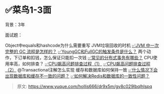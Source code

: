 # ✅菜鸟1-3面

背景：3年

面试题：

Object中equals和hashcode为什么需要重写
JVM垃圾回收的时机
[✅JVM 中一次完整的 GC 流程是怎样的？](https://www.yuque.com/hollis666/dr9x5m/nm3u0khcxyc42u9q?view=doc_embed)
[✅YoungGC和FullGC的触发条件是什么？](https://www.yuque.com/hollis666/dr9x5m/akr0h4yk44r57g5x?view=doc_embed)
两个动作，下订单和扣钱，怎么保证只能扣一次钱
[✅常见的分布式事务有哪些？](https://www.yuque.com/hollis666/dr9x5m/yr0lu6?view=doc_embed)
CPU使用率高，如何排查？
[✅CPU飙高问题排查过程（1）](https://www.yuque.com/hollis666/dr9x5m/yp216u?view=doc_embed)
[✅CPU飙高问题排查过程（2）](https://www.yuque.com/hollis666/dr9x5m/mstcr4s9ufn0ubsf?view=doc_embed)
@Transactional注解怎么实现
缓存和数据库如何保持一致
[✅什么情况下会出现数据库和缓存不一致的问题？](https://www.yuque.com/hollis666/dr9x5m/xr0h8h?view=doc_embed)
[✅如何解决Redis和数据库的一致性问题？](https://www.yuque.com/hollis666/dr9x5m/tmcgo0?view=doc_embed)




> 原文: <https://www.yuque.com/hollis666/dr9x5m/gv8c029lbqlhlspq>